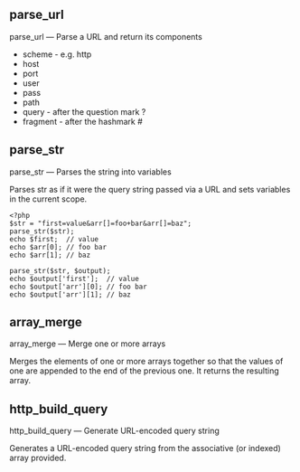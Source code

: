
## parse_url

parse_url — Parse a URL and return its components

* scheme - e.g. http
* host
* port
* user
* pass
* path
* query - after the question mark ?
* fragment - after the hashmark #


## parse_str

parse_str — Parses the string into variables


Parses str as if it were the query string passed via a URL and sets variables in the current scope.

```
<?php
$str = "first=value&arr[]=foo+bar&arr[]=baz";
parse_str($str);
echo $first;  // value
echo $arr[0]; // foo bar
echo $arr[1]; // baz

parse_str($str, $output);
echo $output['first'];  // value
echo $output['arr'][0]; // foo bar
echo $output['arr'][1]; // baz
```

## array_merge


array_merge — Merge one or more arrays

Merges the elements of one or more arrays together so that the values of one are appended to the end of the previous one. It returns the resulting array.


## http_build_query


http_build_query — Generate URL-encoded query string

Generates a URL-encoded query string from the associative (or indexed) array provided.











